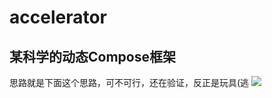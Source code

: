 # accelerator
## 某科学的动态Compose框架

思路就是下面这个思路，可不可行，还在验证，反正是玩具(逃
![](https://s3.bmp.ovh/imgs/2021/08/79d27360eea4585e.png)
